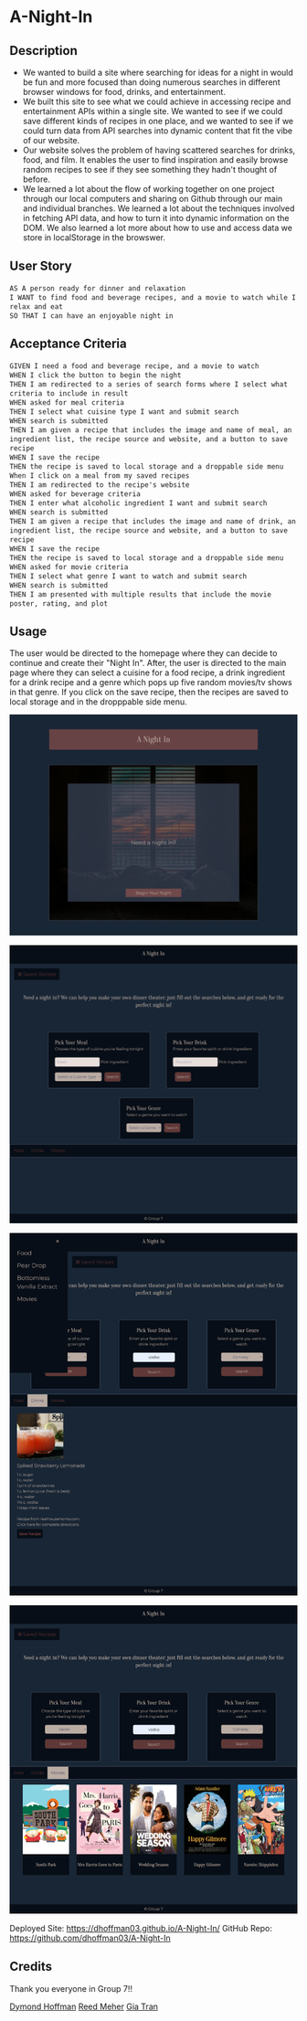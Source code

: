 # A-Night-In

## Description

- We wanted to build a site where searching for ideas for a night in would be fun and more focused than doing numerous searches in different browser windows for food, drinks, and entertainment. 
- We built this site to see what we could achieve in accessing recipe and entertainment APIs within a single site. We wanted to see if we could save different kinds of recipes in one place, and we wanted to see if we could turn data from API searches into dynamic content that fit the vibe of our website.
- Our website solves the problem of having scattered searches for drinks, food, and film. It enables the user to find inspiration and easily browse random recipes to see if they see something they hadn't thought of before. 
- We learned a lot about the flow of working together on one project through our local computers and sharing on Github through our main and individual branches.  We learned a lot about the techniques involved in fetching API data, and how to turn it into dynamic information on the DOM. We also learned a lot more about how to use and access data we store in localStorage in the browswer.  



## User Story

```
AS A person ready for dinner and relaxation
I WANT to find food and beverage recipes, and a movie to watch while I relax and eat
SO THAT I can have an enjoyable night in

```

## Acceptance Criteria 

```
GIVEN I need a food and beverage recipe, and a movie to watch
WHEN I click the button to begin the night
THEN I am redirected to a series of search forms where I select what criteria to include in result
WHEN asked for meal criteria
THEN I select what cuisine type I want and submit search
WHEN search is submitted 
THEN I am given a recipe that includes the image and name of meal, an ingredient list, the recipe source and website, and a button to save recipe
WHEN I save the recipe
THEN the recipe is saved to local storage and a droppable side menu
When I click on a meal from my saved recipes
THEN I am redirected to the recipe's website
WHEN asked for beverage criteria
THEN I enter what alcoholic ingredient I want and submit search
WHEN search is submitted 
THEN I am given a recipe that includes the image and name of drink, an ingredient list, the recipe source and website, and a button to save recipe
WHEN I save the recipe
THEN the recipe is saved to local storage and a droppable side menu
WHEN asked for movie criteria
THEN I select what genre I want to watch and submit search
WHEN search is submitted 
THEN I am presented with multiple results that include the movie poster, rating, and plot
```

## Usage

The user would be directed to the homepage where they can decide to continue and create their "Night In". After, the user is directed to the main page where they can select a cuisine for a food recipe, a drink ingredient for a drink recipe and a genre which pops up five random movies/tv shows in that genre. If you click on the save recipe, then the recipes are saved to local storage and in the dropppable side menu.


![homepage background of cozy bed looking out a window](assests/images/homepage.png)

![mainpage with three options to choose a drink, meal, and movie genre](assests/images/mainpage.png)

![drink recipe loaded and saved in droppable side bar](assests/images/drink&saved.png)

![movie genre picked and loads 5 movies on screen](assests/images/movies-load.png)

Deployed Site: https://dhoffman03.github.io/A-Night-In/
GitHub Repo: https://github.com/dhoffman03/A-Night-In

## Credits

Thank you everyone in Group 7!!

[Dymond Hoffman](https://github.com/dhoffman03)
[Reed Meher](https://github.com/archonology)
[Gia Tran](https://github.com/gt1222)


